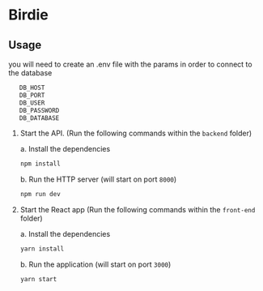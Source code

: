 
# Birdie




## Usage


you will need to create an .env file with the params in order to connect to the database

   ```bash
      DB_HOST
      DB_PORT
      DB_USER
      DB_PASSWORD
      DB_DATABASE
   ```

1. Start the API. (Run the following commands within the `backend` folder)

   a. Install the dependencies

   ```bash
   npm install
   ```

   b. Run the HTTP server (will start on port `8000`)

   ```bash
   npm run dev
   ```

2. Start the React app  (Run the following commands within the `front-end` folder)

    a. Install the dependencies

   ```bash
   yarn install
   ```

   b. Run the application (will start on port `3000`)

   ```bash
   yarn start
   ```
